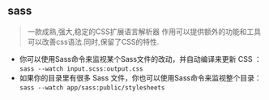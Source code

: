 ## sass
> 一款成熟,强大,稳定的CSS扩展语言解析器
> 作用可以提供额外的功能和工具可以改善css语法.同时,保留了CSS的特性.
+ 你可以使用Sass命令来监视某个Sass文件的改动，并自动编译来更新 CSS ：
`sass --watch input.scss:output.css`
+ 如果你的目录里有很多 Sass 文件，你也可以使用Sass命令来监视整个目录：
`sass --watch app/sass:public/stylesheets`

